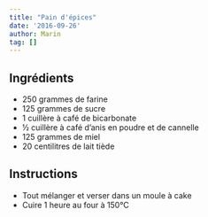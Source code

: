 ```yaml
---
title: "Pain d'épices"
date: '2016-09-26'
author: Marin
tag: []
---
```

## Ingrédients
- 250 grammes de farine
- 125 grammes de sucre
- 1 cuillère à café de bicarbonate
- ½ cuillère à café d’anis en poudre et de cannelle
- 125 grammes de miel
- 20 centilitres de lait tiède

## Instructions
- Tout mélanger et verser dans un moule à cake
- Cuire 1 heure au four à 150°C

